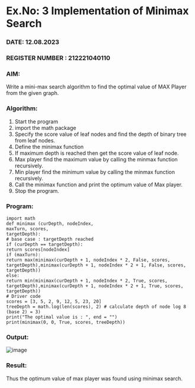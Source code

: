 # Ex.No: 3  Implementation of Minimax Search
### DATE: 12.08.2023                                                                           
### REGISTER NUMBER : 212221040110
### AIM: 
Write a mini-max search algorithm to find the optimal value of MAX Player from the given graph.
### Algorithm:
1. Start the program
2. import the math package
3. Specify the score value of leaf nodes and find the depth of binary tree from leaf nodes.
4. Define the minimax function
5. If maximum depth is reached then get the score value of leaf node.
6. Max player find the maximum value by calling the minmax function recursively.
7. Min player find the minimum value by calling the minmax function recursively.
8. Call the minimax function  and print the optimum value of Max player.
9. Stop the program. 

### Program:
```
import math
def minimax (curDepth, nodeIndex,
maxTurn, scores,
targetDepth):
# base case : targetDepth reached
if (curDepth == targetDepth):
return scores[nodeIndex]
if (maxTurn):
return max(minimax(curDepth + 1, nodeIndex * 2, False, scores,
targetDepth),minimax(curDepth + 1, nodeIndex * 2 + 1, False, scores, targetDepth))
else:
return min(minimax(curDepth + 1, nodeIndex * 2, True, scores,
targetDepth),minimax(curDepth + 1, nodeIndex * 2 + 1, True, scores, targetDepth))
# Driver code
scores = [3, 5, 2, 9, 12, 5, 23, 20]
treeDepth = math.log(len(scores), 2) # calculate depth of node log 8 (base 2) = 3)
print("The optimal value is : ", end = "")
print(minimax(0, 0, True, scores, treeDepth))
```










### Output:
![image](https://github.com/NamithaS2710/AI_Lab_2023-24/assets/133190822/f3437551-3889-453d-bcaf-515249364534)



### Result:
Thus the optimum value of max player was found using minimax search.
